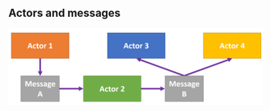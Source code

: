 ## Actors and messages

![actors and messages](./content/patterns/modern/actor-model/actor-and-messages.png)
